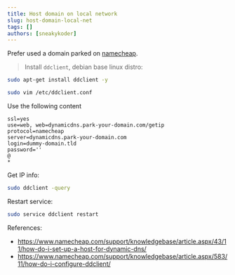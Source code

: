 ```yaml
---
title: Host domain on local network
slug: host-domain-local-net
tags: []
authors: [sneakykoder]
---
```

Prefer used a domain parked on <a href="https://www.namecheap.com/" target="_blank">namecheap</a>.

> Install `ddclient`, debian base linux distro:

```bash 
sudo apt-get install ddclient -y
```
```bash
sudo vim /etc/ddclient.conf
```
Use the following content
```
ssl=yes
use=web, web=dynamicdns.park-your-domain.com/getip
protocol=namecheap
server=dynamicdns.park-your-domain.com
login=dummy-domain.tld
password=''
@
*
```
Get IP info:
```bash
sudo ddclient -query
```
Restart service:
```bash
sudo service ddclient restart
```

References:
* https://www.namecheap.com/support/knowledgebase/article.aspx/43/11/how-do-i-set-up-a-host-for-dynamic-dns/
* https://www.namecheap.com/support/knowledgebase/article.aspx/583/11/how-do-i-configure-ddclient/